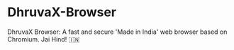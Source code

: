 # DhruvaX-Browser
DhruvaX Browser: A fast and secure 'Made in India' web browser based on Chromium. Jai Hind! 🇮🇳
